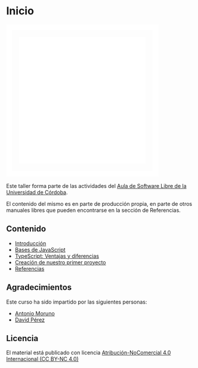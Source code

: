 # Inicio

![Aula Software Libre de la UCO](images/logo-cuadrado-invertido.svg)

Este taller forma parte de las actividades del [Aula de Software Libre de la Universidad de Córdoba](https://www.uco.es/aulasoftwarelibre).

El contenido del mismo es en parte de producción propia, en parte de otros manuales libres que pueden encontrarse en la sección de Referencias.

## Contenido

- [Introducción](introduccion)
- [Bases de JavaScript](javascript)
- [TypeScript: Ventajas y diferencias](typescript)
- [Creación de nuestro primer proyecto](proyecto)
- [Referencias](referencias)

## Agradecimientos

Este curso ha sido impartido por las siguientes personas:

- [Antonio Moruno](https://github.com/moruno21)
- [David Pérez](https://github.com/Davison27)

## Licencia

El material está publicado con licencia [Atribución-NoComercial 4.0 Internacional (CC BY-NC 4.0)](https://creativecommons.org/licenses/by-nc/4.0/deed.es)
